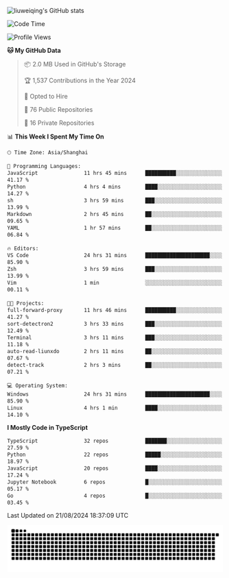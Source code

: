 ![liuweiqing's GitHub stats](https://github-readme-stats.vercel.app/api?username=14790897&show_icons=true&locale=cn&include_all_commits=true&count_private=true)

<!--START_SECTION:waka-->
![Code Time](http://img.shields.io/badge/Code%20Time-1%2C270%20hrs%2038%20mins-blue)

![Profile Views](http://img.shields.io/badge/Profile%20Views-4-blue)

**🐱 My GitHub Data** 

> 📦 2.0 MB Used in GitHub's Storage 
 > 
> 🏆 1,537 Contributions in the Year 2024
 > 
> 💼 Opted to Hire
 > 
> 📜 76 Public Repositories 
 > 
> 🔑 16 Private Repositories 
 > 
📊 **This Week I Spent My Time On** 

```text
🕑︎ Time Zone: Asia/Shanghai

💬 Programming Languages: 
JavaScript               11 hrs 45 mins      ██████████░░░░░░░░░░░░░░░   41.17 % 
Python                   4 hrs 4 mins        ████░░░░░░░░░░░░░░░░░░░░░   14.27 % 
sh                       3 hrs 59 mins       ███░░░░░░░░░░░░░░░░░░░░░░   13.99 % 
Markdown                 2 hrs 45 mins       ██░░░░░░░░░░░░░░░░░░░░░░░   09.65 % 
YAML                     1 hr 57 mins        ██░░░░░░░░░░░░░░░░░░░░░░░   06.84 % 

🔥 Editors: 
VS Code                  24 hrs 31 mins      █████████████████████░░░░   85.90 % 
Zsh                      3 hrs 59 mins       ███░░░░░░░░░░░░░░░░░░░░░░   13.99 % 
Vim                      1 min               ░░░░░░░░░░░░░░░░░░░░░░░░░   00.11 % 

🐱‍💻 Projects: 
full-forward-proxy       11 hrs 46 mins      ██████████░░░░░░░░░░░░░░░   41.27 % 
sort-detectron2          3 hrs 33 mins       ███░░░░░░░░░░░░░░░░░░░░░░   12.49 % 
Terminal                 3 hrs 11 mins       ███░░░░░░░░░░░░░░░░░░░░░░   11.18 % 
auto-read-liunxdo        2 hrs 11 mins       ██░░░░░░░░░░░░░░░░░░░░░░░   07.67 % 
detect-track             2 hrs 3 mins        ██░░░░░░░░░░░░░░░░░░░░░░░   07.21 % 

💻 Operating System: 
Windows                  24 hrs 31 mins      █████████████████████░░░░   85.90 % 
Linux                    4 hrs 1 min         ████░░░░░░░░░░░░░░░░░░░░░   14.10 % 
```

**I Mostly Code in TypeScript** 

```text
TypeScript               32 repos            ███████░░░░░░░░░░░░░░░░░░   27.59 % 
Python                   22 repos            █████░░░░░░░░░░░░░░░░░░░░   18.97 % 
JavaScript               20 repos            ████░░░░░░░░░░░░░░░░░░░░░   17.24 % 
Jupyter Notebook         6 repos             █░░░░░░░░░░░░░░░░░░░░░░░░   05.17 % 
Go                       4 repos             █░░░░░░░░░░░░░░░░░░░░░░░░   03.45 % 
```




 Last Updated on 21/08/2024 18:37:09 UTC
<!--END_SECTION:waka-->

<picture>
  <source media="(prefers-color-scheme: dark)" srcset="https://raw.githubusercontent.com/14790897/14790897/output/github-contribution-grid-snake-dark.svg" />
  <source media="(prefers-color-scheme: light)" srcset="https://raw.githubusercontent.com/14790897/14790897/output/github-contribution-grid-snake.svg" />
  <img alt="github-snake" src="https://raw.githubusercontent.com/14790897/14790897/output/github-contribution-grid-snake.svg" />
</picture>
